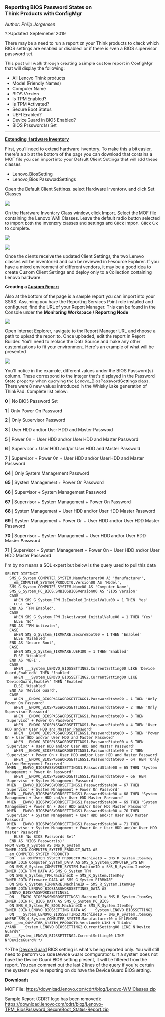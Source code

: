 ### Reporting BIOS Password States on <br> Think Products with ConfigMgr
*Author: Philip Jorgensen*

?>Updated: Septemeber 2019

There may be a need to run a report on your Think products to check which BIOS settings are enabled or disabled, or if there is even a BIOS supervisor password set.

This post will walk through creating a simple custom report in ConfigMgr that will display the following:

- All Lenovo Think products
- Model (Friendly Names)
- Computer Name
- BIOS Version
- Is TPM Enabled?
- Is TPM Activated?
- Secure Boot Status
- UEFI Enabled?
- Device Guard in BIOS Enabled?
- BIOS Password(s) Set

---

**[Extending Hardware Inventory](https://docs.microsoft.com/en-us/sccm/core/clients/manage/inventory/extend-hardware-inventory)**

First, you'll need to extend hardware inventory.  To make this a bit easier, there's a zip at the bottom of the page you can download that contains a MOF file you can import into your Default Client Settings that will add these classes

- Lenovo_BiosSetting
- Lenovo_Bios PasswordSettings

Open the Default Client Settings, select Hardware Inventory, and click Set Classes

![](../img/2018/bios_reporting/image1.jpg)

On the Hardware Inventory Class window, click Import.  Select the MOF file containing the Lenovo WMI Classes.  Leave the default radio button selected to import both the inventory classes and settings and Click Import.  Click Ok to complete.

![](../img/2018/bios_reporting/image2.jpg)

![](../img/2018/bios_reporting/image3.jpg)

Once the clients receive the updated Client Settings, the two Lenovo classes will be inventoried and can be reviewed in Resource Explorer.  If you have a mixed environment of different vendors, it may be a good idea to create Custom Client Settings and deploy only to a Collection containing Lenovo hardware.

**Creating a [Custom Report](https://docs.microsoft.com/en-us/sccm/core/servers/manage/creating-custom-report-models-in-sql-server-reporting-services)**

Also at the bottom of the page is a sample report you can import into your SSRS.  Assuming you have the Reporting Services Point role installed and configured, find the URL of your Report Manager.  This can be found in the Console under the **Monitoring Workspace / Reporting Node**

![](../img/2018/bios_reporting/image4.jpg)

Open Internet Explorer, navigate to the Report Manager URL and choose a path to upload the report to.  Once uploaded, edit the report in Report Builder.  You'll need to replace the Data Source and make any other customizations to fit your environment.  Here's an example of what will be presented

![](../img/2018/bios_reporting/image5.jpg)

You'll notice in the example, different values under the BIOS Password(s) column.  These correspond to the integer that's displayed in the Password State property when querying the Lenovo_BiosPasswordSettings class.  There were 8 new values introduced in the Whisky Lake generation of ThinkPad.  Complete list below:

**0**   |   No BIOS Password Set

**1**   |   Only Power On Password

**2**   |   Only Supervisor Password

**3**   |   User HDD and/or User HDD and Master Password

**5**   |	Power On + User HDD and/or User HDD and Master Password

**6**   |	Supervisor + User HDD and/or User HDD and Master Password

**7**   |	Supervisor + Power On + User HDD and/or User HDD and Master Password

**64**  |	Only System Management Password

**65**  |	System Management + Power On Password

**66**  |	Supervisor + System Management Password

**67**  |	Supervisor + System Management + Power On Password

**68**  |	System Management + User HDD and/or User HDD Master Password

**69**  |	System Management + Power On + User HDD and/or User HDD Master Password

**70**  |	Supervisor + System Management + User HDD and/or User HDD Master Password

**71**  |	Supervisor + System Management + Power On + User HDD and/or User HDD Master Password

I'm by no means a SQL expert but below is the query used to pull this data

```
SELECT DISTINCT
  SMS_G_System_COMPUTER_SYSTEM.Manufacturer00 AS 'Manufacturer',
  __em_COMPUTER_SYSTEM_PRODUCT0.Version00 AS 'Model',
  SMS_G_System_COMPUTER_SYSTEM.Name00 AS 'Computer Name',
  SMS_G_System_PC_BIOS.SMBIOSBIOSVersion00 AS 'BIOS Version',
  CASE
    WHEN SMS_G_System_TPM.IsEnabled_InitialValue00 = 1 THEN 'Yes'
    ELSE 'No'
  END AS 'TPM Enabled',
  CASE
    WHEN SMS_G_System_TPM.IsActivated_InitialValue00 = 1 THEN 'Yes'
    ELSE 'No'
  END AS 'TPM Activated',
  CASE
    WHEN SMS_G_System_FIRMWARE.SecureBoot00 = 1 THEN 'Enabled'
    ELSE 'Disabled'
  END AS 'Secure Boot',
  CASE
    WHEN SMS_G_System_FIRMWARE.UEFI00 = 1 THEN 'Enabled'
    ELSE 'Disabled'
  END AS 'UEFI',
  CASE
    WHEN ___System_LENOVO_BIOSSETTING2.CurrentSetting00 LIKE 'Device Guard,Enabled%' THEN 'Enabled'
    WHEN ___System_LENOVO_BIOSSETTING2.CurrentSetting00 LIKE 'DeviceGuard,Enable%' THEN 'Enabled'
    ELSE 'Disabled'
  END AS 'Device Guard',
  CASE
    WHEN __ENOVO_BIOSPASSWORDSETTINGS1.PasswordState00 = 1 THEN 'Only Power On Password'
    WHEN __ENOVO_BIOSPASSWORDSETTINGS1.PasswordState00 = 2 THEN 'Only Supervisor Password'
    WHEN __ENOVO_BIOSPASSWORDSETTINGS1.PasswordState00 = 3 THEN 'Supervisor + Power On Password'
    WHEN __ENOVO_BIOSPASSWORDSETTINGS1.PasswordState00 = 4 THEN 'User HDD and/or User HDD and Master Password'
    WHEN __ENOVO_BIOSPASSWORDSETTINGS1.PasswordState00 = 5 THEN 'Power On + User HDD and/or User HDD and Master Password'
    WHEN __ENOVO_BIOSPASSWORDSETTINGS1.PasswordState00 = 6 THEN 'Supervisor + User HDD and/or User HDD and Master Password'
    WHEN __ENOVO_BIOSPASSWORDSETTINGS1.PasswordState00 = 7 THEN 'Supervisor + Power On + User HDD and/or User HDD and Master Password'
    WHEN __ENOVO_BIOSPASSWORDSETTINGS1.PasswordState00 = 64 THEN 'Only System Management Password'
 WHEN __ENOVO_BIOSPASSWORDSETTINGS1.PasswordState00 = 65 THEN 'System Management + Power On Password'
    WHEN __ENOVO_BIOSPASSWORDSETTINGS1.PasswordState00 = 66 THEN 'Supervisor + System Management Password'
 WHEN __ENOVO_BIOSPASSWORDSETTINGS1.PasswordState00 = 67 THEN 'Supervisor + System Management + Power On Password'
 WHEN __ENOVO_BIOSPASSWORDSETTINGS1.PasswordState00 = 68 THEN 'System Management + User HDD and/or User HDD Master Password'
 WHEN __ENOVO_BIOSPASSWORDSETTINGS1.PasswordState00 = 69 THEN 'System Management + Power On + User HDD and/or User HDD Master Password'
 WHEN __ENOVO_BIOSPASSWORDSETTINGS1.PasswordState00 = 70 THEN 'Supervisor + System Management + User HDD and/or User HDD Master Password'
 WHEN __ENOVO_BIOSPASSWORDSETTINGS1.PasswordState00 = 71 THEN 'Supervisor + System Management + Power On + User HDD and/or User HDD Master Password'
    ELSE 'No BIOS Passwords Set'
  END AS 'BIOS Password(s)'
FROM vSMS_R_System AS SMS_R_System
INNER JOIN COMPUTER_SYSTEM_PRODUCT_DATA AS __em_COMPUTER_SYSTEM_PRODUCT0
  ON __em_COMPUTER_SYSTEM_PRODUCT0.MachineID = SMS_R_System.ItemKey
INNER JOIN Computer_System_DATA AS SMS_G_System_COMPUTER_SYSTEM
  ON SMS_G_System_COMPUTER_SYSTEM.MachineID = SMS_R_System.ItemKey
INNER JOIN TPM_DATA AS SMS_G_System_TPM
  ON SMS_G_System_TPM.MachineID = SMS_R_System.ItemKey
INNER JOIN Firmware_DATA AS SMS_G_System_FIRMWARE
  ON SMS_G_System_FIRMWARE.MachineID = SMS_R_System.ItemKey
INNER JOIN LENOVO_BIOSPASSWORDSETTINGS_DATA AS __ENOVO_BIOSPASSWORDSETTINGS1
  ON __ENOVO_BIOSPASSWORDSETTINGS1.MachineID = SMS_R_System.ItemKey
INNER JOIN PC_BIOS_DATA AS SMS_G_System_PC_BIOS
  ON SMS_G_System_PC_BIOS.MachineID = SMS_R_System.ItemKey
INNER JOIN LENOVO_BIOSSETTING_DATA AS ___System_LENOVO_BIOSSETTING2
  ON ___System_LENOVO_BIOSSETTING2.MachineID = SMS_R_System.ItemKey
WHERE SMS_G_System_COMPUTER_SYSTEM.Manufacturer00 = N'LENOVO'
AND __em_COMPUTER_SYSTEM_PRODUCT0.Version00 LIKE N'Think%'
/*AND ___System_LENOVO_BIOSSETTING2.CurrentSetting00 LIKE N'Device Guard%'
OR ___System_LENOVO_BIOSSETTING2.CurrentSetting00 LIKE N'DeviceGuard%'*/
```

?>The [Device Guard](https://docs.microsoft.com/en-us/sccm/protect/deploy-use/use-device-guard-with-configuration-manager) BIOS setting is what's being reported only.  You will still need to perform OS side Device Guard configurations.  If a system does not have the Device Guard BIOS setting present, it will be filtered from the report.  You can comment out the last 2 lines of the query if you're certain the systems you're reporting on do have the Device Guard BIOS setting.

**Downloads**

MOF File: https://download.lenovo.com/cdrt/blog/Lenovo-WMIClasses.zip

Sample Report (CDRT logo has been removed): https://download.lenovo.com/cdrt/blog/Lenovo-TPM_BiosPassword_SecureBoot_Status-Report.zip